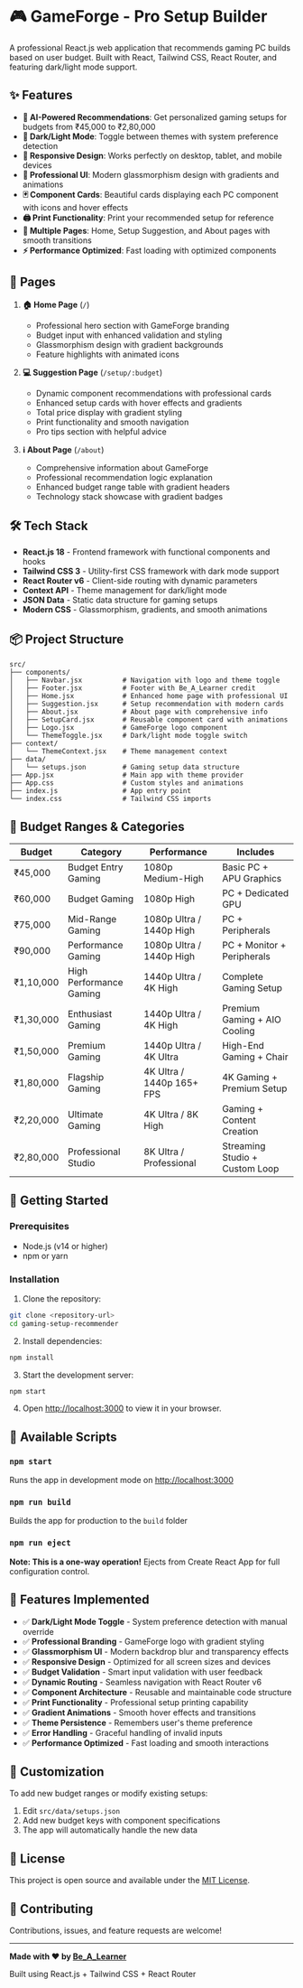 # 🎮 GameForge - Pro Setup Builder

A professional React.js web application that recommends gaming PC builds based on user budget. Built with React, Tailwind CSS, React Router, and featuring dark/light mode support.

## ✨ Features

- **🎯 AI-Powered Recommendations**: Get personalized gaming setups for budgets from ₹45,000 to ₹2,80,000
- **🌙 Dark/Light Mode**: Toggle between themes with system preference detection
- **📱 Responsive Design**: Works perfectly on desktop, tablet, and mobile devices
- **💎 Professional UI**: Modern glassmorphism design with gradients and animations
- **🃏 Component Cards**: Beautiful cards displaying each PC component with icons and hover effects
- **🖨️ Print Functionality**: Print your recommended setup for reference
- **🚀 Multiple Pages**: Home, Setup Suggestion, and About pages with smooth transitions
- **⚡ Performance Optimized**: Fast loading with optimized components

## 🚀 Pages

1. **🏠 Home Page** (`/`)

   - Professional hero section with GameForge branding
   - Budget input with enhanced validation and styling
   - Glassmorphism design with gradient backgrounds
   - Feature highlights with animated icons

2. **💻 Suggestion Page** (`/setup/:budget`)

   - Dynamic component recommendations with professional cards
   - Enhanced setup cards with hover effects and gradients
   - Total price display with gradient styling
   - Print functionality and smooth navigation
   - Pro tips section with helpful advice

3. **ℹ️ About Page** (`/about`)
   - Comprehensive information about GameForge
   - Professional recommendation logic explanation
   - Enhanced budget range table with gradient headers
   - Technology stack showcase with gradient badges

## 🛠️ Tech Stack

- **React.js 18** - Frontend framework with functional components and hooks
- **Tailwind CSS 3** - Utility-first CSS framework with dark mode support
- **React Router v6** - Client-side routing with dynamic parameters
- **Context API** - Theme management for dark/light mode
- **JSON Data** - Static data structure for gaming setups
- **Modern CSS** - Glassmorphism, gradients, and smooth animations

## 📦 Project Structure

```
src/
├── components/
│   ├── Navbar.jsx          # Navigation with logo and theme toggle
│   ├── Footer.jsx          # Footer with Be_A_Learner credit
│   ├── Home.jsx            # Enhanced home page with professional UI
│   ├── Suggestion.jsx      # Setup recommendation with modern cards
│   ├── About.jsx           # About page with comprehensive info
│   ├── SetupCard.jsx       # Reusable component card with animations
│   ├── Logo.jsx            # GameForge logo component
│   └── ThemeToggle.jsx     # Dark/light mode toggle switch
├── context/
│   └── ThemeContext.jsx    # Theme management context
├── data/
│   └── setups.json         # Gaming setup data structure
├── App.jsx                 # Main app with theme provider
├── App.css                 # Custom styles and animations
├── index.js                # App entry point
└── index.css               # Tailwind CSS imports
```

## 🎯 Budget Ranges & Categories

| Budget    | Category                | Performance               | Includes                       |
| --------- | ----------------------- | ------------------------- | ------------------------------ |
| ₹45,000   | Budget Entry Gaming     | 1080p Medium-High         | Basic PC + APU Graphics        |
| ₹60,000   | Budget Gaming           | 1080p High                | PC + Dedicated GPU             |
| ₹75,000   | Mid-Range Gaming        | 1080p Ultra / 1440p High  | PC + Peripherals               |
| ₹90,000   | Performance Gaming      | 1080p Ultra / 1440p High  | PC + Monitor + Peripherals     |
| ₹1,10,000 | High Performance Gaming | 1440p Ultra / 4K High     | Complete Gaming Setup          |
| ₹1,30,000 | Enthusiast Gaming       | 1440p Ultra / 4K High     | Premium Gaming + AIO Cooling   |
| ₹1,50,000 | Premium Gaming          | 1440p Ultra / 4K Ultra    | High-End Gaming + Chair        |
| ₹1,80,000 | Flagship Gaming         | 4K Ultra / 1440p 165+ FPS | 4K Gaming + Premium Setup      |
| ₹2,20,000 | Ultimate Gaming         | 4K Ultra / 8K High        | Gaming + Content Creation      |
| ₹2,80,000 | Professional Studio     | 8K Ultra / Professional   | Streaming Studio + Custom Loop |

## 🚀 Getting Started

### Prerequisites

- Node.js (v14 or higher)
- npm or yarn

### Installation

1. Clone the repository:

```bash
git clone <repository-url>
cd gaming-setup-recommender
```

2. Install dependencies:

```bash
npm install
```

3. Start the development server:

```bash
npm start
```

4. Open [http://localhost:3000](http://localhost:3000) to view it in your browser.

## 📱 Available Scripts

### `npm start`

Runs the app in development mode on [http://localhost:3000](http://localhost:3000)

### `npm run build`

Builds the app for production to the `build` folder

### `npm run eject`

**Note: This is a one-way operation!** Ejects from Create React App for full configuration control.

## 🎨 Features Implemented

- ✅ **Dark/Light Mode Toggle** - System preference detection with manual override
- ✅ **Professional Branding** - GameForge logo with gradient styling
- ✅ **Glassmorphism UI** - Modern backdrop blur and transparency effects
- ✅ **Responsive Design** - Optimized for all screen sizes and devices
- ✅ **Budget Validation** - Smart input validation with user feedback
- ✅ **Dynamic Routing** - Seamless navigation with React Router v6
- ✅ **Component Architecture** - Reusable and maintainable code structure
- ✅ **Print Functionality** - Professional setup printing capability
- ✅ **Gradient Animations** - Smooth hover effects and transitions
- ✅ **Theme Persistence** - Remembers user's theme preference
- ✅ **Error Handling** - Graceful handling of invalid inputs
- ✅ **Performance Optimized** - Fast loading and smooth interactions

## 🔧 Customization

To add new budget ranges or modify existing setups:

1. Edit `src/data/setups.json`
2. Add new budget keys with component specifications
3. The app will automatically handle the new data

## 📄 License

This project is open source and available under the [MIT License](LICENSE).

## 🤝 Contributing

Contributions, issues, and feature requests are welcome!

---

**Made with ❤️ by [Be_A_Learner](https://github.com/Be_A_Learner)**

Built using React.js + Tailwind CSS + React Router
